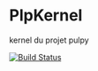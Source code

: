 # PlpKernel

kernel du projet pulpy

[![Build Status](https://travis-ci.org/dendevs/plpkernel.svg)](https://travis-ci.org/dendevs/plpkernel)
